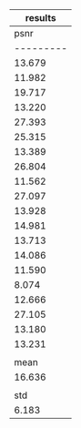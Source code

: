 
| results |
|---------|
|   psnr  |
|---------|
|  13.679 |
|  11.982 |
|  19.717 |
|  13.220 |
|  27.393 |
|  25.315 |
|  13.389 |
|  26.804 |
|  11.562 |
|  27.097 |
|  13.928 |
|  14.981 |
|  13.713 |
|  14.086 |
|  11.590 |
|  8.074  |
|  12.666 |
|  27.105 |
|  13.180 |
|  13.231 |
|         |
|   mean  |
|  16.636 |
|         |
|   std   |
|  6.183  |
